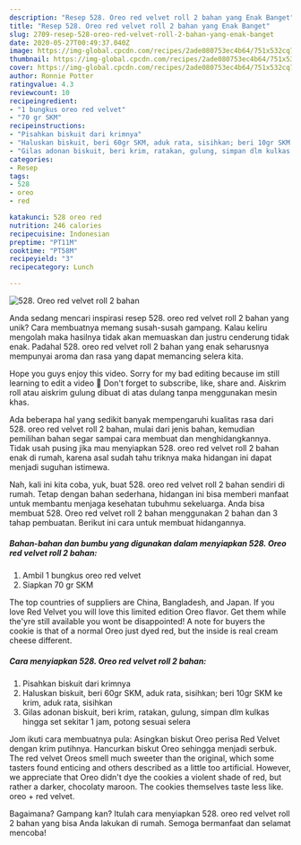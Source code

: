 ```yaml
---
description: "Resep 528. Oreo red velvet roll 2 bahan yang Enak Banget"
title: "Resep 528. Oreo red velvet roll 2 bahan yang Enak Banget"
slug: 2709-resep-528-oreo-red-velvet-roll-2-bahan-yang-enak-banget
date: 2020-05-27T00:49:37.040Z
image: https://img-global.cpcdn.com/recipes/2ade080753ec4b64/751x532cq70/528-oreo-red-velvet-roll-2-bahan-foto-resep-utama.jpg
thumbnail: https://img-global.cpcdn.com/recipes/2ade080753ec4b64/751x532cq70/528-oreo-red-velvet-roll-2-bahan-foto-resep-utama.jpg
cover: https://img-global.cpcdn.com/recipes/2ade080753ec4b64/751x532cq70/528-oreo-red-velvet-roll-2-bahan-foto-resep-utama.jpg
author: Ronnie Potter
ratingvalue: 4.3
reviewcount: 10
recipeingredient:
- "1 bungkus oreo red velvet"
- "70 gr SKM"
recipeinstructions:
- "Pisahkan biskuit dari krimnya"
- "Haluskan biskuit, beri 60gr SKM, aduk rata, sisihkan; beri 10gr SKM ke krim, aduk rata, sisihkan"
- "Gilas adonan biskuit, beri krim, ratakan, gulung, simpan dlm kulkas hingga set sekitar 1 jam, potong sesuai selera"
categories:
- Resep
tags:
- 528
- oreo
- red

katakunci: 528 oreo red 
nutrition: 246 calories
recipecuisine: Indonesian
preptime: "PT11M"
cooktime: "PT58M"
recipeyield: "3"
recipecategory: Lunch

---
```



![528. Oreo red velvet roll 2 bahan](https://img-global.cpcdn.com/recipes/2ade080753ec4b64/751x532cq70/528-oreo-red-velvet-roll-2-bahan-foto-resep-utama.jpg)

Anda sedang mencari inspirasi resep 528. oreo red velvet roll 2 bahan yang unik? Cara membuatnya memang susah-susah gampang. Kalau keliru mengolah maka hasilnya tidak akan memuaskan dan justru cenderung tidak enak. Padahal 528. oreo red velvet roll 2 bahan yang enak seharusnya mempunyai aroma dan rasa yang dapat memancing selera kita.

Hope you guys enjoy this video. Sorry for my bad editing because im still learning to edit a video 🤣 Don&#39;t forget to subscribe, like, share and. Aiskrim roll atau aiskrim gulung dibuat di atas dulang tanpa menggunakan mesin khas.

Ada beberapa hal yang sedikit banyak mempengaruhi kualitas rasa dari 528. oreo red velvet roll 2 bahan, mulai dari jenis bahan, kemudian pemilihan bahan segar sampai cara membuat dan menghidangkannya. Tidak usah pusing jika mau menyiapkan 528. oreo red velvet roll 2 bahan enak di rumah, karena asal sudah tahu triknya maka hidangan ini dapat menjadi suguhan istimewa.


Nah, kali ini kita coba, yuk, buat 528. oreo red velvet roll 2 bahan sendiri di rumah. Tetap dengan bahan sederhana, hidangan ini bisa memberi manfaat untuk membantu menjaga kesehatan tubuhmu sekeluarga. Anda bisa membuat 528. Oreo red velvet roll 2 bahan menggunakan 2 bahan dan 3 tahap pembuatan. Berikut ini cara untuk membuat hidangannya.

<!--inarticleads1-->

##### Bahan-bahan dan bumbu yang digunakan dalam menyiapkan 528. Oreo red velvet roll 2 bahan:

1. Ambil 1 bungkus oreo red velvet
1. Siapkan 70 gr SKM


The top countries of suppliers are China, Bangladesh, and Japan. If you love Red Velvet you will love this limited edition Oreo flavor. Get them while the&#39;yre still available you wont be disappointed! A note for buyers the cookie is that of a normal Oreo just dyed red, but the inside is real cream cheese different. 

<!--inarticleads2-->

##### Cara menyiapkan 528. Oreo red velvet roll 2 bahan:

1. Pisahkan biskuit dari krimnya
1. Haluskan biskuit, beri 60gr SKM, aduk rata, sisihkan; beri 10gr SKM ke krim, aduk rata, sisihkan
1. Gilas adonan biskuit, beri krim, ratakan, gulung, simpan dlm kulkas hingga set sekitar 1 jam, potong sesuai selera


Jom ikuti cara membuatnya pula: Asingkan biskut Oreo perisa Red Velvet dengan krim putihnya. Hancurkan biskut Oreo sehingga menjadi serbuk. The red velvet Oreos smell much sweeter than the original, which some tasters found enticing and others described as a little too artificial. However, we appreciate that Oreo didn&#39;t dye the cookies a violent shade of red, but rather a darker, chocolaty maroon. The cookies themselves taste less like. oreo + red velvet. 

Bagaimana? Gampang kan? Itulah cara menyiapkan 528. oreo red velvet roll 2 bahan yang bisa Anda lakukan di rumah. Semoga bermanfaat dan selamat mencoba!
